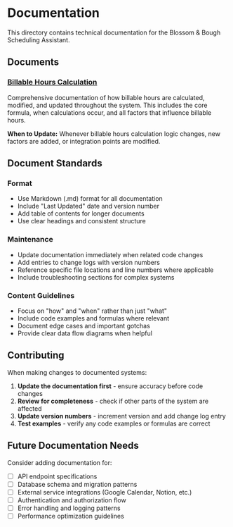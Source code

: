 # Documentation

This directory contains technical documentation for the Blossom & Bough Scheduling Assistant.

## Documents

### [Billable Hours Calculation](./billable-hours-calculation.md)
Comprehensive documentation of how billable hours are calculated, modified, and updated throughout the system. This includes the core formula, when calculations occur, and all factors that influence billable hours.

**When to Update:** Whenever billable hours calculation logic changes, new factors are added, or integration points are modified.

## Document Standards

### Format
- Use Markdown (.md) format for all documentation
- Include "Last Updated" date and version number
- Add table of contents for longer documents
- Use clear headings and consistent structure

### Maintenance
- Update documentation immediately when related code changes
- Add entries to change logs with version numbers
- Reference specific file locations and line numbers where applicable
- Include troubleshooting sections for complex systems

### Content Guidelines
- Focus on "how" and "when" rather than just "what"
- Include code examples and formulas where relevant
- Document edge cases and important gotchas
- Provide clear data flow diagrams when helpful

## Contributing

When making changes to documented systems:

1. **Update the documentation first** - ensure accuracy before code changes
2. **Review for completeness** - check if other parts of the system are affected
3. **Update version numbers** - increment version and add change log entry
4. **Test examples** - verify any code examples or formulas are correct

## Future Documentation Needs

Consider adding documentation for:
- [ ] API endpoint specifications
- [ ] Database schema and migration patterns
- [ ] External service integrations (Google Calendar, Notion, etc.)
- [ ] Authentication and authorization flow
- [ ] Error handling and logging patterns
- [ ] Performance optimization guidelines